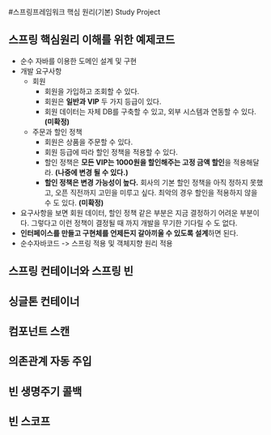 #스프링프레임워크 핵심 원리(기본) Study Project

## 스프링 핵심원리 이해를 위한 예제코드
- 순수 자바를 이용한 도메인 설계 및 구현
- 개발 요구사항
    - 회원
        - 회원을 가입하고 조회할 수 있다.
        - 회원은 **일반과 VIP** 두 가지 등급이 있다.
        - 회원 데이터는 자체 DB를 구축할 수 있고, 외부 시스템과 연동할 수 있다.**(미확정)**
    - 주문과 할인 정책
        - 회원은 상품을 주문할 수 있다.
        - 회원 등급에 따라 할인 정책을 적용할 수 있다.
        - 할인 정책은 **모든 VIP는 1000원을 할인해주는 고정 금액 할인**을 적용해달라. **(나중에 변경 될 수 있다.)**
        - **할인 정책은 변경 가능성이 높다.** 회사의 기본 할인 정책을 아직 정하지 못했고, 오픈 직전까지 고민을 미루고 싶다. 최악의 경우 할인을 적용하지 않을 수 도 있다. **(미확정)**
- 요구사항을 보면 회원 데이터, 할인 정책 같은 부분은 지금 결정하기 어려운 부분이다. 그렇다고 이런 정책이 결정될 때 까지 개발을 무기한 기다릴 수 도 없다.
- **인터페이스를 만들고 구현체를 언제든지 갈아끼울 수 있도록 설계**하면 된다.
- 순수자바코드 -> 스프링 적용 및 객체지향 원리 적용

## 스프링 컨테이너와 스프링 빈
## 싱글톤 컨테이너
## 컴포넌트 스캔
## 의존관계 자동 주입
## 빈 생명주기 콜백
## 빈 스코프




